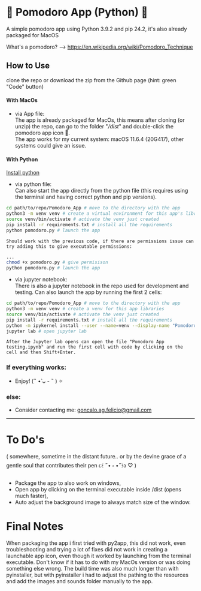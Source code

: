 # 🍅 Pomodoro App (Python) 🍅

A simple pomodoro app using Python 3.9.2 and pip 24.2, it's also already packaged for MacOS  

What's a pomodoro? --> https://en.wikipedia.org/wiki/Pomodoro_Technique


## How to Use
clone the repo or download the zip from the Github page (hint: green "Code" button)

#### With MacOs 

- via App file:  
The app is already packaged for MacOs, this means after cloning (or unzip) the repo, can go to the folder "*/dist*" and double-click the pomodoro app icon 🍅.  
The app works for my current system: macOS 11.6.4 (20G417), other systems could give an issue.

#### With Python
[Install python](https://www.python.org)
- via python file:  
Can also start the app directly from the python file (this requires using the terminal and having correct python and pip versions).
```sh
cd path/to/repo/Pomodoro_App # move to the directory with the app
python3 -m venv venv # create a virtual environment for this app's libraries
source venv/bin/activate # activate the venv just created
pip install -r requirements.txt # install all the requirements
python pomodoro.py # launch the app
```
    Should work with the previous code, if there are permissions issue can try adding this to give executable permissions:
```sh
...
chmod +x pomodoro.py # give permisison
python pomodoro.py # launch the app
```

- via jupyter notebook:  
There is also a jupyter notebook in the repo used for development and testing. Can also launch the app by running the first 2 cells:
```sh
cd path/to/repo/Pomodoro_App # move to the directory with the app
python3 -m venv venv # create a venv for this app libraries
source venv/bin/activate # activate the venv just created
pip install -r requirements.txt # install all the requirements
python -m ipykernel install --user --name=venv --display-name "Pomodoro Venv" # add the venv to Jupyter as a kernel
jupyter lab # open jupyter lab
```  
    After the Jupyter lab opens can open the file "Pomodoro App testing.ipynb" and run the first cell with code by clicking on the cell and then Shift+Enter.

### If everything works:
- Enjoy!  (˵ •̀ ᴗ - ˵ ) ✧
### else:
- Consider contacting me: goncalo.ag.felicio@gmail.com

---

# To Do's 
( somewhere, sometime in the distant future.. or by the devine grace of a gentle soul that contributes their pen ૮꒰ ˶• ༝ •˶꒱ა ♡ )

- Package the app to also work on windows,
- Open app by clicking on the terminal executable inside /dist (opens much faster),
- Auto adjust the background image to always match size of the window.

# Final Notes

When packaging the app i first tried with py2app, this did not work, even troubleshooting and trying a lot of fixes did not work in creating a launchable app icon, even though it worked by launching from the terminal executable. Don't know if it has to do with my MacOs version or was doing something else wrong. The build time was also much longer than with pyinstaller, but with pyinstaller i had to adjust the pathing to the resources and add the images and sounds folder manually to the app.